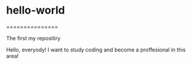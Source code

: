 # hello-world
===============

The first my repositiry

Hello, everyody!
I want to study coding and become a proffesional in this area!
